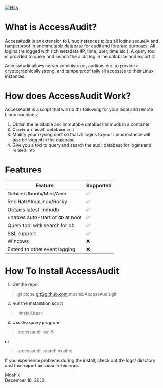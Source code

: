[![Hits](https://hits.seeyoufarm.com/api/count/incr/badge.svg?url=https%3A%2F%2Fgithub.com%2Fmoshix%2FAccessAudit&count_bg=%2379C83D&title_bg=%23555555&icon=microsoftsqlserver.svg&icon_color=%23E7E7E7&title=hits&edge_flat=false)](https://hits.seeyoufarm.com)

What is AccessAudit?
====================

AccessAudit is an extension to Linux instances to log all logins securely and tamperproof in an immutable database for audit and forensic purposes. All logins are logged with rich metadata  (IP, time, user, time etc.). A query tool is provided to query and serach the audit log in the database and export it. 

AccessAudit allows server administrator, auditors etc. to provide a cryptographically strong, and tamperproof tally all accesses to their Linux instances. 


How does AccessAudit Work?
==========================


AccessAudit is a script that will do the following for your local and remote Linux machines:

1. Obtain the auditable and immutable database immudb in a container
2. Craete an 'audit' database in it
3. Modify your rsyslog.conf so that all logins to your Linux instance will *also* be logged in the database
4. Give you a tool to query and search the audit database for logins and related info 

Features
========

| Feature                            | Supported          |
| --------------------------         | ------------------ |
| Debian/Ubuntu/Mint/Arch            | :white_check_mark: |  
| Red Hat/AlmaLinux/Rocky            | :white_check_mark: |  
| Obtains latest immudb              | :white_check_mark: |  
| Enables auto-start of db at boot   | :white_check_mark: |  
| Query tool with search for db      | :white_check_mark: |  
| SSL support                        | :white_check_mark: |  
| Windows                            | :x:                |  
| Extend to other event logging      | :x:                |

  

How To Install AccessAudit
==========================

1. Get the repo:
> git clone git@github.com:moshix/AccessAudit.git

2. Run the installation script
> ./install.bash

3. Use the query program:
>accessaudit last 5 

or

>accessaudit search moshix
  
  
If you experience problems during the install, check out the logs/ directory and then report an issue in this repo. 
  
  
  



Moshix  
December 16, 2022  
